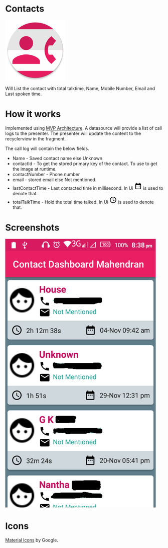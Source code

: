# Contacts
<img src="https://github.com/Mahendran-Sakkarai/contacts-dashboard/raw/master/app/src/main/res/mipmap-xxxhdpi/ic_launcher.png"/>

Will List the contact with total talktime, Name, Mobile Number, Email and Last spoken time.

# How it works
Implemented using [MVP Architecture](https://github.com/googlesamples/android-architecture.git). A datasource will provide a list of call logs to the presenter. The presenter will update the content to the recyclerview in the fragment.

The call log will contain the below fields.
* Name - Saved contact name else Unknown
* contactId - To get the stored primary key of the contact. To use to get the image at runtime.
* contactNumber - Phone number
* email - stored email else Not mentioned.
* lastContactTime - Last contacted time in millisecond. In Ui <img src="https://github.com/Mahendran-Sakkarai/contacts-dashboard/raw/master/app/src/main/res/drawable-mdpi/ic_date_range_black_24dp.png"/> is used to denote that.
* totalTalkTime - Hold the total time talked. In Ui <img src="https://github.com/Mahendran-Sakkarai/contacts-dashboard/raw/master/app/src/main/res/drawable-mdpi/ic_access_time_black_24dp.png"/> is used to denote that.

# Screenshots
<img src="https://github.com/Mahendran-Sakkarai/contacts-dashboard/raw/master/screenshots/screen_1.png"/>

# Icons
[Material Icons](https://material.io/icons/) by Google.
